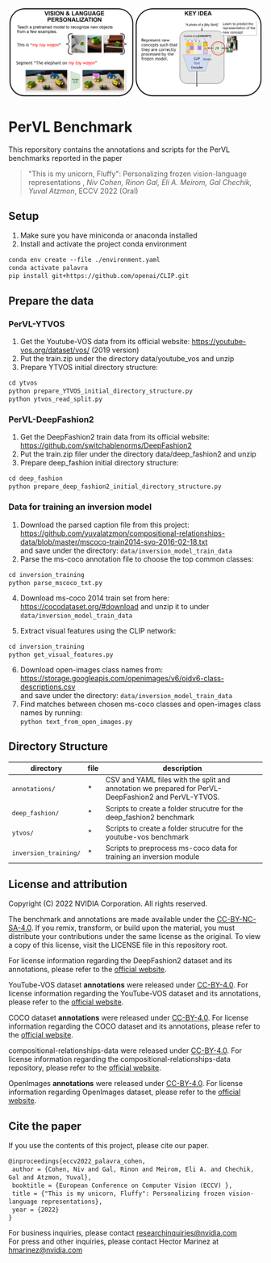 <p align="center"><img src="palavra_main_panels.png" width="600"/></p>

# PerVL Benchmark


This reporsitory contains the annotations and scripts for the PerVL benchmarks reported in the paper 

> "This is my unicorn, Fluffy": Personalizing frozen vision-language representations , *Niv Cohen, Rinon Gal, Eli A. Meirom, Gal Chechik, Yuval Atzmon*, ECCV 2022 (Oral)

## Setup
1. Make sure you have miniconda or anaconda installed
2. Install and activate the project conda environment
```
conda env create --file ./environment.yaml
conda activate palavra
pip install git+https://github.com/openai/CLIP.git
```

## Prepare the data
### PerVL-YTVOS
1. Get the Youtube-VOS data from its official website: https://youtube-vos.org/dataset/vos/ (2019 version)
2. Put the train.zip under the directory data/youtube_vos and unzip
3. Prepare YTVOS initial directory structure: 
```
cd ytvos
python prepare_YTVOS_initial_directory_structure.py
python ytvos_read_split.py
```


### PerVL-DeepFashion2
1. Get the DeepFashion2 train data from its official website: https://github.com/switchablenorms/DeepFashion2
2. Put the train.zip filer under the directory data/deep_fashion2 and unzip
3. Prepare deep_fashion initial directory structure: <br> 
```
cd deep_fashion
python prepare_deep_fashion2_initial_directory_structure.py
```

### Data for training an inversion model
1. Download the parsed caption file from this project:
<br> https://github.com/yuvalatzmon/compositional-relationships-data/blob/master/mscoco-train2014-svo-2016-02-18.txt <br>
and save under the directory:
`data/inversion_model_train_data`
2. Parse the ms-coco annotation file to choose the top common classes:
```
cd inversion_training
python parse_mscoco_txt.py
```

 
4. Download ms-coco 2014 train set from here: https://cocodataset.org/#download
and unzip it to under `data/inversion_model_train_data`

5. Extract visual features using the CLIP network: <br>
```
cd inversion_training
python get_visual_features.py
```

6. Download open-images class names from: <br>
https://storage.googleapis.com/openimages/v6/oidv6-class-descriptions.csv <br>
and save under the directory:
`data/inversion_model_train_data`
7. Find matches between chosen ms-coco classes and open-images class names by running: <br>
`python text_from_open_images.py`

## Directory Structure
directory | file | description
---|---|---
`annotations/` | * | CSV and YAML files with the split and annotation we prepared for PerVL-DeepFashion2 and PerVL-YTVOS. 
`deep_fashion/` | * | Scripts to create a folder strucutre for the deep_fashion2 benchmark
`ytvos/` | * | Scripts to create a folder strucutre for the youtube-vos benchmark
`inversion_training/` | * | Scripts to preprocess ms-coco data for training an inversion module


## License and attribution

Copyright (C) 2022 NVIDIA Corporation. All rights reserved.

The benchmark and annotations are made available under the [CC-BY-NC-SA-4.0](https://creativecommons.org/licenses/by-nc-sa/4.0/). If you remix, transform, or build upon the material, you must distribute your contributions under the same license as the original. To view a copy of this license, visit the LICENSE file in this repository root.

For license information regarding the DeepFashion2 dataset and its annotations, please refer to the [official website](https://github.com/switchablenorms/DeepFashion2).

YouTube-VOS dataset **annotations** were released under [CC-BY-4.0](https://creativecommons.org/licenses/by/4.0/). For license information regarding the YouTube-VOS dataset and its annotations, please refer to the [official website](https://youtube-vos.org).

COCO dataset **annotations** were released under [CC-BY-4.0](https://creativecommons.org/licenses/by/4.0/). For license information regarding the COCO dataset and its annotations, please refer to the [official website](https://cocodataset.org).

compositional-relationships-data were released under [CC-BY-4.0](https://creativecommons.org/licenses/by/4.0/).  For license information regarding the compositional-relationships-data repository, please refer to the [official website](https://github.com/yuvalatzmon/compositional-relationships-data).

OpenImages **annotations** were released under [CC-BY-4.0](https://creativecommons.org/licenses/by/4.0/). For license information regarding OpenImages dataset, please refer to the [official website](https://storage.googleapis.com/openimages/web/factsfigures.html). 

## Cite the paper
If you use the contents of this project, please cite our paper.

    @inproceedings{eccv2022_palavra_cohen,
     author = {Cohen, Niv and Gal, Rinon and Meirom, Eli A. and Chechik, Gal and Atzmon, Yuval},
     booktitle = {European Conference on Computer Vision (ECCV) },
     title = {"This is my unicorn, Fluffy": Personalizing frozen vision-language representations},
     year = {2022}
    }

For business inquiries, please contact [researchinquiries@nvidia.com](researchinquiries@nvidia.com) <br>
For press and other inquiries, please contact Hector Marinez at [hmarinez@nvidia.com](hmarinez@nvidia.com)
